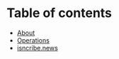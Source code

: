 # Table of contents

* [About](README.md)
* [Operations](operations.md)
* [isncribe.news](https://inscribe.news)

